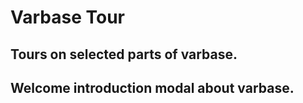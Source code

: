 # Varbase Tour

## Tours on selected parts of varbase.
## Welcome introduction modal about varbase.

